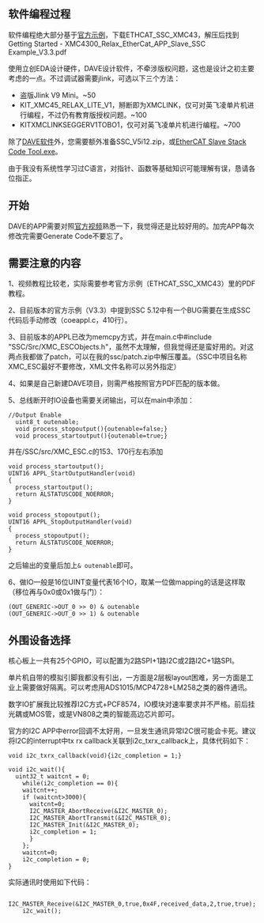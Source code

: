 ## 软件编程过程

软件编程绝大部分基于[官方示例](https://www.infineon.com/cms/en/product/promopages/aim-mc/dave_downloads.html)，下载ETHCAT_SSC_XMC43，解压后找到Getting Started - XMC4300_Relax_EtherCat_APP_Slave_SSC Example_V3.3.pdf

使用立创EDA设计硬件，DAVE设计软件，不牵涉版权问题，这也是设计之初主要考虑的一点。不过调试器需要jlink，可选以下三个方法：

- 盗版Jlink V9 Mini。~50
- KIT_XMC45_RELAX_LITE_V1，掰断即为XMCLINK，仅可对英飞凌单片机进行编程，不过仍有教育版授权问题。~100
- KITXMCLINKSEGGERV1TOBO1，仅可对英飞凌单片机进行编程。~700

除了[DAVE软件](https://infineoncommunity.com/dave-download_ID645)外，您需要额外准备SSC_V5i12.zip，或[EtherCAT Slave Stack Code Tool.exe](https://github.com/feecat/XMC4300_EtherCAT_CoreBoard/blob/master/DOC/EtherCAT%20Slave%20Stack%20Code%20Tool.exe)。

由于我没有系统性学习过C语言，对指针、函数等基础知识可能理解有误，恳请各位指正。

## 开始

DAVE的APP需要对照[官方视频](https://www.youtube.com/watch?v=zBh1E93ktUo)熟悉一下，我觉得还是比较好用的。加完APP每次修改完需要Generate Code不要忘了。

## 需要注意的内容

1、视频教程比较老，实际需要参考官方示例（ETHCAT_SSC_XMC43）里的PDF教程。

2、目前版本的官方示例（V3.3）中提到SSC 5.12中有一个BUG需要在生成SSC代码后手动修改（coeappl.c，410行）。

3、目前版本的APPL已改为memcpy方式，并在main.c中#include "SSC/Src/XMC_ESCObjects.h"，虽然不太理解，但我觉得还是蛮好用的。对这两点我都做了patch，可以在我的ssc/patch.zip中解压覆盖。（SSC中项目名称XMC_ESC最好不要修改，XML文件名称可以另外指定）

4、如果是自己新建DAVE项目，则需严格按照官方PDF匹配的版本做。

5、总线断开时IO设备也需要关闭输出，可以在main中添加：
```
//Output Enable
  uint8_t outenable;
  void process_stopoutput(){outenable=false;}
  void process_startoutput(){outenable=true;}
```
并在/SSC/src/XMC_ESC.c的153、170行左右添加
```
void process_startoutput();
UINT16 APPL_StartOutputHandler(void)
{
  process_startoutput();
  return ALSTATUSCODE_NOERROR;
}

void process_stopoutput();
UINT16 APPL_StopOutputHandler(void)
{
  process_stopoutput();
  return ALSTATUSCODE_NOERROR;
}
```

之后输出的变量后加上`& outenable`即可。

6、做IO一般是16位UINT变量代表16个IO，取某一位做mapping的话是这样取（移位再与0x0或0x1做与门）：

```
(OUT_GENERIC->OUT_0 >> 0) & outenable
(OUT_GENERIC->OUT_0 >> 1) & outenable
```

## 外围设备选择

核心板上一共有25个GPIO，可以配置为2路SPI+1路I2C或2路I2C+1路SPI。

单片机自带的模拟引脚我都没有引出，一方面是2层板layout困难，另一方面是工业上需要做好隔离。可以考虑用ADS1015/MCP4728+LM258之类的器件通讯。

数字IO扩展我比较推荐I2C方式+PCF8574，IO模块对速率要求并不严格。前后挂光耦或MOS管，或是VN808之类的智能高边芯片即可。

官方的I2C APP中error回调不太好用，一旦发生通讯异常I2C很可能会卡死。建议将I2C的interrupt中tx rx callback关联到i2c_txrx_callback上，具体代码如下：

```
void i2c_txrx_callback(void){i2c_completion = 1;}

void i2c_wait(){
  uint32_t waitcnt = 0;
    while(i2c_completion == 0){
    waitcnt++;
    if (waitcnt>3000){
      waitcnt=0;
      I2C_MASTER_AbortReceive(&I2C_MASTER_0);
      I2C_MASTER_AbortTransmit(&I2C_MASTER_0);
      I2C_MASTER_Init(&I2C_MASTER_0);
      i2c_completion = 1;
      }
    };
    waitcnt=0;
    i2c_completion = 0;
}
```

实际通讯时使用如下代码：

```
    I2C_MASTER_Receive(&I2C_MASTER_0,true,0x4F,received_data,2,true,true);
    i2c_wait();
```

